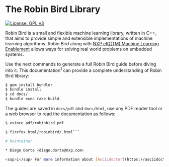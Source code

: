 # The Robin Bird Library

[![License: GPL v3](https://img.shields.io/badge/License-GPLv3-blue.svg)](https://www.gnu.org/licenses/gpl-3.0)

Robin Bird is a small and flexible machine learning library, written in C++, that
aims to provide simple and extensible implementations of machine learning algorithms.
Robin Bird along with
[NXP eIQ(TM) Machine Learning Enablement](https://www.nxp.com/docs/en/nxp/user-guides/UM11226.pdf)
allows ways for solving real world problems on embedded systems.

Use the next commands to generate a full Robin Bird guide before diving into
it. This documentation<sup>1</sup> can provide a complete understanding of
Robin Bird library:
```bash
$ gem install bundler
$ bundle install
$ cd docs/
$ bundle exec rake build
```
The guides are saved in `docs/pdf` and `docs/html`, use any PDF reader tool or a
web browser to read the documentation as follows:

```bash
$ evince pdf/robinbird.pdf
```
```bash
$ firefox html/robinbird/.html```

# Maintainer

* Diego Dorta <diego.dorta@nxp.com>

<sup>1</sup> For more information about [Asciidoctor](https://asciidoctor.org/).
